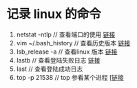 # 记录 linux 的命令

1. netstat -ntlp // 查看端口的使用 [链接](https://www.cnblogs.com/waylong/p/9132266.html)
2. vim ~/.bash_history // 查看历史版本 [链接](https://blog.csdn.net/Dongguabai/article/details/81159429)
3. lsb_release -a // 查看linux 版本 [链接](https://www.cnblogs.com/wzk-0000/p/7483262.html)
4. lastb // 查看登陆失败日志 [链接](https://blog.csdn.net/weixin_34352449/article/details/87222254)
5. last // 查看登陆成功日志
6. top -p 21538 // top 参看某个进程 [[链接](https://blog.csdn.net/zhangfn2011/article/details/7488746)